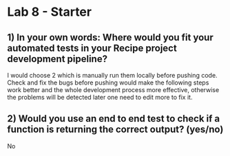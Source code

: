 # Lab 8 - Starter

## 1) In your own words: Where would you fit your automated tests in your Recipe project development pipeline?
I would choose 2 which is manually run them locally before pushing code. Check and fix the bugs before pushing would make the following steps work better and the whole development process more effective, otherwise the problems will be detected later one need to edit more to fix it.

## 2) Would you use an end to end test to check if a function is returning the correct output? (yes/no)
No